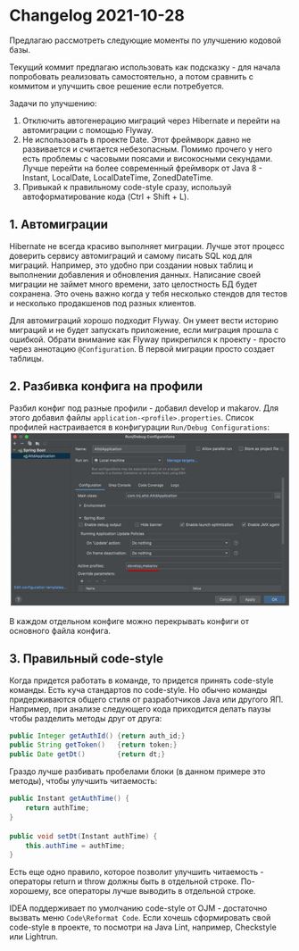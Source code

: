 # Changelog 2021-10-28

Предлагаю рассмотреть следующие моменты по улучшению кодовой базы.

Текущий коммит предлагаю использовать как подсказку - для начала попробовать реализовать самостоятельно, а потом сравнить с коммитом и улучшить свое решение если потребуется.

Задачи по улучшению:
1. Отключить автогенерацию миграций через Hibernate и перейти на автомиграции с помощью Flyway.
2. Не использовать в проекте Date. Этот фреймворк давно не развивается и считается небезопасным. Помимо прочего у него есть проблемы с часовыми поясами и високосными секундами. Лучше перейти на более современный фреймворк от Java 8 - Instant, LocalDate, LocalDateTime, ZonedDateTime.
3. Привыкай к правильному code-style сразу, используй автоформатирование кода (Ctrl + Shift + L). 

## 1. Автомиграции

Hibernate не всегда красиво выполняет миграции.
Лучше этот процесс доверить сервису автомиграций и самому писать SQL код для миграций.
Например, это удобно при создании новых таблиц и выполнении добавления и обновления данных.
Написание своей миграции не займет много времени, зато целостность БД будет сохранена.
Это очень важно когда у тебя несколько стендов для тестов и несколько продакшенов под разных клиентов.

Для автомиграций хорошо подходит Flyway.
Он умеет вести историю миграций и не будет запускать приложение, если миграция прошла с ошибкой.
Обрати внимание как Flyway прикрепился к проекту - просто через аннотацию `@Configuration`.
В первой миграции просто создает таблицы.

## 2. Разбивка конфига на профили

Разбил конфиг под разные профили - добавил develop и makarov.
Для этого добавил файлы `application-<profile>.properties`.
Список профилей настраивается в конфигурации `Run/Debug Configurations`: 
![doc/run_debug_config.png](doc/run_debug_config.png)

В каждом отдельном конфиге можно перекрывать конфиги от основного файла конфига.

## 3. Правильный code-style

Когда придется работать в команде, то придется принять code-style команды.
Есть куча стандартов по code-style. Но обычно команды придерживаются общего стиля от разработчиков Java или другого ЯП.
Например, при анализе следующего кода приходится делать паузы чтобы разделить методы друг от друга:
```java
public Integer getAuthId() {return auth_id;}
public String getToken()   {return token;}
public Date getDt()        {return dt;}
```
Граздо лучше разбивать пробелами блоки (в данном примере это методы), чтобы улучшить читаемость:
```java
public Instant getAuthTime() {
    return authTime;
}

public void setDt(Instant authTime) {
    this.authTime = authTime;
}
```
Есть еще одно правило, которое позволит улучшить читаемость - операторы return и throw должны быть в отдельной строке. 
По-хорошему, все операторы лучше выводить в отдельной строке.

IDEA поддерживает по умолчанию code-style от OJM - достаточно вызвать меню `Code\Reformat Code`.
Если хочешь сформировать свой code-style в проекте, то посмотри на Java Lint, например, Checkstyle или Lightrun.
